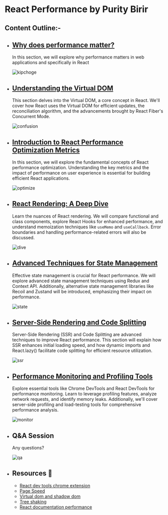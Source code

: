 # React Performance by Purity Birir

## Content Outline:-

- ## [Why does performance matter?](PerfomanceMatters.MD)
  
  In this section, we will explore why performance matters in web applications and specifically in React
  
  ![kipchoge](https://media0.giphy.com/media/ZbU05heJXilU7YDvYM/giphy.gif?cid=6c09b952cmrwo63oq3orzp8jrj9qd6ym9nnu7rmbfg7xjigj&ep=v1_gifs_search&rid=giphy.gif&ct=g)

- ## [Understanding the Virtual DOM](FiberandVirtual.md)
  This section delves into the Virtual DOM, a core concept in React. We'll cover how React uses the Virtual DOM for efficient updates, the reconciliation algorithm, and the advancements brought by React Fiber's Concurrent Mode.
  
  ![confusion](https://i.giphy.com/media/4JVTF9zR9BicshFAb7/giphy.webp)

- ## [Introduction to React Performance Optimization Metrics](MeasuringMetrics.MD)
  In this section, we will explore the fundamental concepts of React performance optimization. Understanding the key metrics and the impact of performance on user experience is essential for building efficient React applications.
  
  ![optimize](https://media3.giphy.com/media/Yj6d4OMmDV3bnYtOow/giphy.gif?cid=ecf05e47tihonkzvav4cw88whm7t7pj3ivb1lubxhg0zppov&ep=v1_gifs_search&rid=giphy.gif&ct=g)

- ## [React Rendering: A Deep Dive](ReactRerendering.md)
  Learn the nuances of React rendering. We will compare functional and class components, explore React Hooks for enhanced performance, and understand memoization techniques like `useMemo` and `useCallback`. Error boundaries and handling performance-related errors will also be discussed.
  
  ![dive](https://i.giphy.com/media/l0Exdcrmq1BuZg86s/giphy.webp)

- ## [Advanced Techniques for State Management](StateManagement.md)
  Effective state management is crucial for React performance. We will explore advanced state management techniques using Redux and Context API. Additionally, alternative state management libraries like Recoil and Zustand will be introduced, emphasizing their impact on performance.

  ![state](https://i.giphy.com/media/5XELueHTZd3XCaMGbw/giphy.webp)

- ## [Server-Side Rendering and Code Splitting](SSR.MD)
  Server-Side Rendering (SSR) and Code Splitting are advanced techniques to improve React performance. This section will explain how SSR enhances initial loading speed, and how dynamic imports and React.lazy() facilitate code splitting for efficient resource utilization.

  ![ssr](https://i.giphy.com/media/8YEZZDo5u76tGgUWWV/giphy.webp)

- ## [Performance Monitoring and Profiling Tools](Tools.md)
  Explore essential tools like Chrome DevTools and React DevTools for performance monitoring. Learn to leverage profiling features, analyze network requests, and identify memory leaks. Additionally, we'll cover server-side profiling and load-testing tools for comprehensive performance analysis.

  ![monitor](https://i.giphy.com/media/vguQFJJbn8kHeUVpPJ/giphy.webp)

- ## Q&A Session
  Any questions?
  
  ![qa](https://media4.giphy.com/media/D2SxorSv1AefQ8Bg0t/giphy.gif?cid=ecf05e474i6ex16jv4mr2psoara52qq2xxdl9xnt6dy1mk8n&ep=v1_gifs_search&rid=giphy.gif&ct=g)

- ## Resources 🍪
   - [React dev tools chrome extension](https://chrome.google.com/webstore/detail/react-developer-tools/fmkadmapgofadopljbjfkapdkoienihi)
   - [Page Speed](https://pagespeed.web.dev/)
   - [Virtual dom and shadow dom](https://dev.to/aryclenio/react-fiber-virtual-dom-and-shadow-dom-the-ultimate-front-end-interview-questions-guide-pt-2-11fd)
   - [Tree shaking](https://medium.com/@netxm/what-is-tree-shaking-de7c6be5cadd)
   - [React documentation performance](https://react.dev/learn/render-and-commit#optimizing-performance)

  
